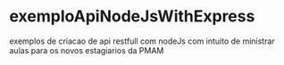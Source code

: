 # exemploApiNodeJsWithExpress
exemplos de criacao de api restfull com nodeJs com intuito de ministrar aulas para os novos estagiarios da PMAM
